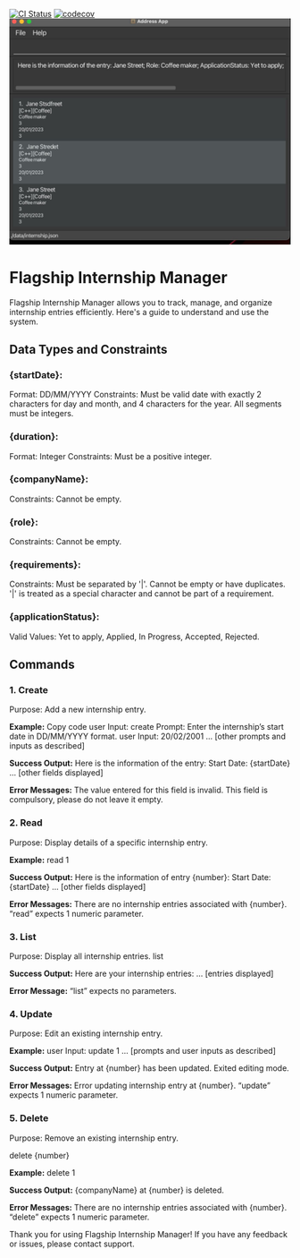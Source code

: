 [![CI Status](https://github.com/se-edu/addressbook-level3/workflows/Java%20CI/badge.svg)](https://github.com/se-edu/addressbook-level3/actions)
[![codecov](https://codecov.io/gh/AY2324S1-CS2103T-W17-1/tp/graph/badge.svg?token=I19XFB7BJK)](https://codecov.io/gh/AY2324S1-CS2103T-W17-1/tp)
![Ui](docs/images/Ui.png)

# Flagship Internship Manager
Flagship Internship Manager allows you to track, manage, and organize internship entries efficiently. Here's a guide to understand and use the system.

## Data Types and Constraints
### {startDate}:
Format: DD/MM/YYYY
Constraints: Must be valid date with exactly 2 characters for day and month, and 4 characters for the year. All segments must be integers.
### {duration}:
Format: Integer
Constraints: Must be a positive integer.
### {companyName}:
Constraints: Cannot be empty.
### {role}:
Constraints: Cannot be empty.
### {requirements}:
Constraints: Must be separated by '|'. Cannot be empty or have duplicates. '|' is treated as a special character and cannot be part of a requirement.
### {applicationStatus}:
Valid Values: Yet to apply, Applied, In Progress, Accepted, Rejected.
## Commands
### 1. Create
Purpose: Add a new internship entry.

**Example:**
Copy code
user Input: create
Prompt: Enter the internship’s start date in DD/MM/YYYY format.
user Input: 20/02/2001
... [other prompts and inputs as described]

**Success Output:**
Here is the information of the entry:
Start Date: {startDate}
... [other fields displayed]

**Error Messages:**
The value entered for this field is invalid.
This field is compulsory, please do not leave it empty.
### 2. Read
Purpose: Display details of a specific internship entry.


**Example:**
read 1

**Success Output:**
Here is the information of entry {number}:
Start Date: {startDate}
... [other fields displayed]

**Error Messages:**
There are no internship entries associated with {number}.
“read” expects 1 numeric parameter.

### 3. List
Purpose: Display all internship entries.
list

**Success Output:**
Here are your internship entries:
... [entries displayed]

**Error Message:**
“list” expects no parameters.

### 4. Update
Purpose: Edit an existing internship entry.

**Example:**
user Input: update 1
... [prompts and user inputs as described]

**Success Output:**
Entry at {number} has been updated. Exited editing mode.

**Error Messages:**
Error updating internship entry at {number}.
“update” expects 1 numeric parameter.

### 5. Delete
Purpose: Remove an existing internship entry.

delete {number}

**Example:**
delete 1

**Success Output:**
{companyName} at {number} is deleted.

**Error Messages:**
There are no internship entries associated with {number}.
“delete” expects 1 numeric parameter.

Thank you for using Flagship Internship Manager! If you have any feedback or issues, please contact support.

